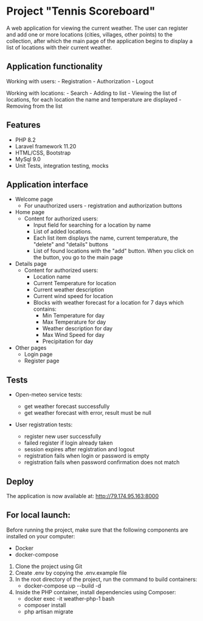 # Project "Tennis Scoreboard"

A web application for viewing the current weather. The user can register and add one or more locations (cities,
villages, other points) to the collection, after which the main page of the application begins to display a list of
locations with their current weather.

## Application functionality

Working with users:
    - Registration
    - Authorization
    - Logout 

Working with locations:
    - Search
    - Adding to list
    - Viewing the list of locations, for each location the name and temperature are displayed
    - Removing from the list

## Features

- PHP 8.2
- Laravel framework 11.20
- HTML/CSS, Bootstrap
- MySql 9.0
- Unit Tests, integration testing, mocks

## Application interface

- Welcome page
    - For unauthorized users - registration and authorization buttons
- Home page
    - Content for authorized users:
      - Input field for searching for a location by name
      - List of added locations.
      - Each list item displays the name, current temperature, the "delete" and "details" buttons
      - List of found locations with the "add" button. When you click on the button, you go to the main page
- Details page
   - Content for authorized users:
     - Location name
     - Current Temperature for location
     - Current weather description
     - Current wind speed for location
     - Blocks with weather forecast for a location for 7 days which contains:
       - Min Temperature for day
       - Max Temperature for day
       - Weather description for day
       - Max Wind Speed for day
       - Precipitation for day
- Other pages
    - Login page
    - Register page

## Tests

- Open-meteo service tests:
  - get weather forecast successfully
  - get weather forecast with error, result must be null

- User registration tests:
  - register new user successfully
  - failed register if login already taken
  - session expires after registration and logout
  - registration fails when login or password is empty
  - registration fails when password confirmation does not match

## Deploy
The application is now available at: http://79.174.95.163:8000

## For local launch:

Before running the project, make sure that the following components are installed on your computer:
- Docker
- docker-compose

1. Clone the project using Git
2. Create .env by copying the .env.example file 
3. In the root directory of the project, run the command to build containers:
    - docker-compose up --build -d
4. Inside the PHP container, install dependencies using Composer:
    - docker exec -it weather-php-1 bash
    - composer install
    - php artisan migrate

